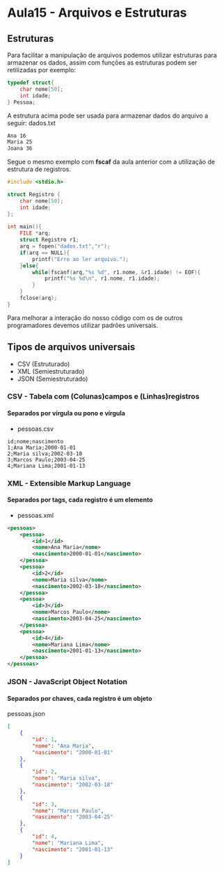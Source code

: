 # Aula15 - Arquivos e Estruturas

## Estruturas
Para facilitar a manipulação de arquivos podemos utilizar estruturas para armazenar os dados, assim com funções as estruturas podem ser retilizadas por exemplo:
```c
typedef struct{
	char nome[50];
	int idade;
} Pessoa;
```
A estrutura acima pode ser usada para armazenar dados do arquivo a seguir:
dados.txt
```txt
Ana 16
Maria 25
Joana 36
```

Segue o mesmo exemplo com **fscaf** da aula anterior com a utilização de estrutura de registros.
```c
#include <stdio.h>

struct Registro {
	char nome[50];
	int idade;
};
	
int main(){
	FILE *arq;
	struct Registro r1;
	arq = fopen("dados.txt","r");
	if(arq == NULL){
		printf("Erro ao ler arquivo.");
	}else{
		while(fscanf(arq,"%s %d", r1.nome, &r1.idade) != EOF){
			printf("%s %d\n", r1.nome, r1.idade);
		}
	}
	fclose(arq);
}
```
Para melhorar a interação do nosso código com os de outros programadores devemos utilizar padrões universais.

## Tipos de arquivos universais
- CSV (Estruturado)
- XML (Semiestruturado)
- JSON (Semiestruturado)

### CSV - Tabela com (Colunas)campos e (Linhas)registros
#### Separados por vírgula ou pono e vírgula
- pessoas.csv
```csv
id;nome;nascimento
1;Ana Maria;2000-01-01
2;Maria silva;2002-03-18
3;Marcos Paulo;2003-04-25
4;Mariana Lima;2001-01-13
```
### XML - Extensible Markup Language
#### Separados por tags, cada registro é um elemento
- pessoas.xml
```xml
<pessoas>
    <pessoa>
        <id>1</id>
        <nome>Ana Maria</nome>
        <nascimento>2000-01-01</nascimento>
    </pessoa>
    <pessoa>
        <id>2</id>
        <nome>Maria silva</nome>
        <nascimento>2002-03-18</nascimento>
    </pessoa>
    <pessoa>
        <id>3</id>
        <nome>Marcos Paulo</nome>
        <nascimento>2003-04-25</nascimento>
    </pessoa>
    <pessoa>
        <id>4</id>
        <nome>Mariana Lima</nome>
        <nascimento>2001-01-13</nascimento>
    </pessoa>
</pessoas>
```

### JSON - JavaScript Object Notation
#### Separados por chaves, cada registro é um objeto
pessoas.json
```json
[
    {   
        "id": 1,
        "nome": "Ana Maria",
        "nascimento": "2000-01-01"
    },
    {   
        "id": 2,
        "nome": "Maria silva",
        "nascimento": "2002-03-18"
    },
    {   
        "id": 3,
        "nome": "Marcos Paulo",
        "nascimento": "2003-04-25"
    },
    {   
        "id": 4,
        "nome": "Mariana Lima",
        "nascimento": "2001-01-13"
    }
]
```